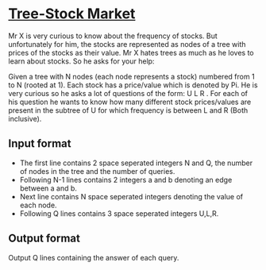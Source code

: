 # [Tree-Stock Market][link]

Mr X is very curious to know about the frequency of stocks. But unfortunately for him, the stocks are represented as nodes of a tree with prices of the stocks as their value. Mr X hates trees as much as he loves to learn about stocks. So he asks for your help:

Given a tree with N nodes (each node represents a stock) numbered from 1 to N (rooted at 1). Each stock has a price/value which is denoted by Pi. He is very curious so he asks a lot of questions of the form: U L R . For each of his question he wants to know how many different stock prices/values are present in the subtree of U for which frequency is between L and R (Both inclusive).

## Input format

- The first line contains 2 space seperated integers N and Q, the number of nodes in the tree and the number of queries.
- Following N-1 lines contains 2 integers a and b denoting an edge between a and b.
- Next line contains N space seperated integers denoting the value of each node.
- Following Q lines contains 3 space seperated integers U,L,R.

## Output format

Output Q lines containing the answer of each query.

[link]: https://www.hackerearth.com/practice/algorithms/graphs/graph-representation/practice-problems/algorithm/tree-stock-market-1-9872b56f/
